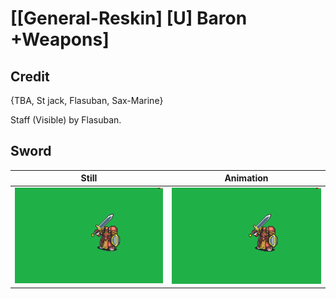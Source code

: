# [\[General-Reskin\] \[U\] Baron +Weapons]

## Credit

{TBA, St jack, Flasuban, Sax-Marine}

Staff (Visible) by Flasuban.
	
## Sword

| Still | Animation |
| :---: | :-------: |
| ![Sword still](./Sword_000.png) | ![Sword animation](./Sword.gif) |
